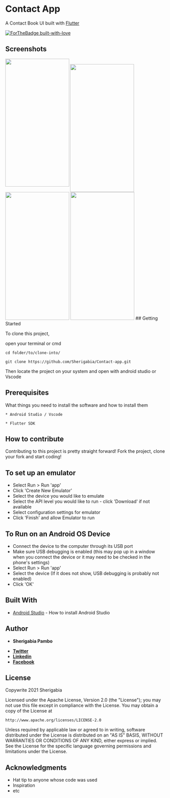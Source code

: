 # Contact App

A Contact Book UI built with [Flutter](https://flutter.dev)

<p align="center">
    
[![ForTheBadge built-with-love](http://ForTheBadge.com/images/badges/built-with-love.svg)](https://github.com/Sherigabia/)
</p>



## Screenshots
<img align="left" src="https://github.com/Sherigabia/Contact-app/screenshots/figmadesigns.png" width="200" height="400"/>
<br>
<tr>
   <td> <img src="https://github.com/Sherigabia/Contact-app/screenshot/home.png" width="200" height="400"/> </td>
   <td> <img src="https://github.com/Sherigabia/Contact-app/screenshot/details.png" width="200" height="400"/> </td>
   <td> <img src="https://github.com/Sherigabia/Contact-app/screenshot/details2.png" width="200" height="400"/> </td>
</tr>
## Getting Started

To clone this project,

open your terminal or cmd

```
cd folder/to/clone-into/
```

```
git clone https://github.com/Sherigabia/Contact-app.git
```

Then 
locate the project on your system and open with android studio or Vscode


## Prerequisites

What things you need to install the software and how to install them

```
* Android Studio / Vscode

* Flutter SDK

```



## How to contribute
Contributing to this project is pretty straight forward! Fork the project, clone your fork and start coding!



## To set up an emulator
* Select Run > Run 'app'
* Click 'Create New Emulator'
* Select the device you would like to emulate 
* Select the API level you would like to run - click 'Download' if not available
* Select configuration settings for emulator
* Click 'Finish' and allow Emulator to run

## To Run on an Android OS Device
* Connect the device to the computer through its USB port
* Make sure USB debugging is enabled (this may pop up in a window when you connect the device or it may need to be checked in the phone's settings)
* Select Run > Run 'app'
* Select the device (If it does not show, USB debugging is probably not enabled)
* Click 'OK'

## Built With

* [Android Studio](https://developer.android.com/studio/install) - How to install Android Studio


## Author

* **Sherigabia Pambo** 
- [**Twitter**](https://bit.ly/3E6Wg6M)
- [**Linkedin**](https://bit.ly/3p4ZELe)
- [**Facebook**](https://bit.ly/3p87Dra)

## License

Copywrite 2021 Sherigabia

Licensed under the Apache License, Version 2.0 (the "License");
you may not use this file except in compliance with the License.
You may obtain a copy of the License at

    http://www.apache.org/licenses/LICENSE-2.0

Unless required by applicable law or agreed to in writing, software
distributed under the License is distributed on an "AS IS" BASIS,
WITHOUT WARRANTIES OR CONDITIONS OF ANY KIND, either express or implied.
See the License for the specific language governing permissions and
limitations under the License.


## Acknowledgments

* Hat tip to anyone whose code was used
* Inspiration
* etc
